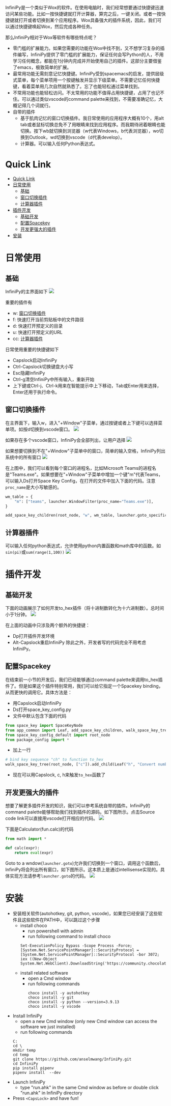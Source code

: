 InfiniPy是一个类似于Wox的软件。在使用电脑时，我们经常想要通过快捷键迅速访问某些功能。比如一按快捷键就打开计算器，算完之后，一键关闭。或者一按快捷键就打开或者切换到某个应用程序。Wox具备强大的插件系统，因此，我们可以通过快捷键唤起Wox，然后完成各种任务。

那么InfiniPy相对于Wox等软件有哪些特点呢？
- 零门槛的扩展能力。如果您需要的功能在Wox中找不到，又不想学习复杂的插件编写，InfiniPy提供了零门槛的扩展能力，保证任何会写Python的人，不用学习任何概念，都能在1分钟内完成并开始使用自己的插件。这部分主要借鉴了emacs，极致简单的扩展。
- 最常用功能无需刻意记忆快捷键。InfiniPy受到spacemacs的启发，提供层级式菜单，每个菜单项用一个按键触发并显示下级菜单。不需要记忆任何快捷键，看着菜单用几次自然就熟悉了。忘了也能轻松通过菜单找到。
- 不常用功能也能轻松访问。不太常用的功能不值得占用快捷键，占用了也记不住。可以通过类似vscode的command palette来找到，不需要准确记忆，大概记得几个词就行。
- 自带的插件
	- 基于肌肉记忆的窗口切换插件。我日常使用的应用程序大概有10个，用alt tab或者鼠标切换总免不了用眼睛来找到应用程序。而我期待闭着眼睛也能切换。按下wb就切换到浏览器（w代表Windows，b代表浏览器），wo切换到Outlook，wd切换到vscode（d代表develop）。
	- 计算器。可以输入任何Python表达式。

# Quick Link
- [Quick Link](#quick-link)
- [日常使用](#日常使用)
  - [基础](#基础)
  - [窗口切换插件](#窗口切换插件)
  - [计算器插件](#计算器插件)
- [插件开发](#插件开发)
  - [基础开发](#基础开发)
  - [配置Spacekey](#配置spacekey)
  - [开发更强大的插件](#开发更强大的插件)
- [安装](#安装)

# 日常使用
## 基础
InfiniPy的主界面如下
![](attachments/2022-01-09-20-37-58.png)

重要的插件有
- w: [窗口切换插件](#窗口切换插件) 
- f: 快速打开当前剪贴板中的文件路径
- d: 快速打开预定义的目录
- u: 快速打开预定义的URL
- cc: [计算器插件](#计算器插件)

日常使用重要的快捷键如下
- Capslock启动InfiniPy
- Ctrl-Capslock切换键盘大小写
- Esc隐藏InfiniPy
- Ctrl-g清空InfiniPy中所有输入，重新开始
- 上下键或Ctrl-j、Ctrl-k用来在智能提示中上下移动，Tab或Enter用来选择，Enter还用于执行命令。

## 窗口切换插件

在主界面下，输入w，进入"+Window"子菜单，通过按键或者上下键可以选择菜单项。如按d切换到vscode窗口。
![](attachments/2022-01-09-20-40-15.png)

如果存在多个vscode窗口，InfiniPy会全部列出，让用户选择
![](attachments/2022-01-09-20-42-49.png)

如果想要切换到不在"+Window"子菜单中的窗口，简单的输入空格，InfiniPy列出系统中的所有窗口
![](attachments/goto_windows.png)

在上图中，我们可以看到每个窗口的进程名，比如Microsoft Teams的进程名是"Teams.exe"。如果想要在"+Window"子菜单中增加一个键"m"代表Teams，可以输入Ds打开Space Key Config，在打开的文件中加入下面的代码。注意`proc_name`是大小写敏感的。
```python
wm_table = {
    "m": ["teams", launcher.WindowFilter(proc_name="Teams.exe")],
}

add_space_key_children(root_node, "w", wm_table, launcher.goto_specific)
```

## 计算器插件

可以输入任何python表达式，允许使用python内置函数和math库中的函数。如`sin(pi)`或`sum(range(1,100))`
![](attachments/2022-01-09-20-56-03.png)

# 插件开发

## 基础开发
下面的动画展示了如何开发to_hex插件（将十进制数转化为十六进制数）。总时间小于1分钟。
![](attachments/plugin_development.gif)

在上面的动画中只涉及两个额外的快捷键：
- Dp打开插件开发环境
- Alt-Capslock重启InfiniPy
除此之外，开发者写的代码完全不用考虑InfiniPy。

## 配置Spacekey

在结束前一小节的开发后，我们已经能够通过command palette来调用to_hex插件了。但是如果这个插件特别常用，我们可以给它指定一个Spacekey binding，从而更快的调用它。具体方法是：
- 用Capslock启动InfiniPy
- Ds打开space_key_config.py
- 文件中默认包含下面的代码
```python
from space_key import SpaceKeyNode
from app_common import Leaf, add_space_key_children, walk_space_key_tree
from space_key_config_default import root_node
from package_config import *
```
- 加上一行
```python
# bind key sequence "ch" to function to_hex
walk_space_key_tree(root_node, ["c"]).add_child(Leaf("h", "Convert number to hex", to_hex))
```
- 现在可以用Capslock, c, h来触发`to_hex`函数了

## 开发更强大的插件
想要了解更多插件开发的知识，我们可以参考系统自带的插件。InfiniPy的command palette能够帮助我们找到插件的源码。如下图所示。点击Source code link可以直接用vscode打开相应的代码。
![](attachments/command_palette.png)

下面是Calculator(fun.calc)的代码
```python
from math import *

def calc(expr):
    return eval(expr)
```

Goto to a wndow(`launcher.goto`)允许我们切换到一个窗口，调用这个函数后，InfiniPy将会列出所有窗口，如下图所示。这本质上是通过intellisense实现的。具体实现方法请参考`launcher.goto`的代码。
![](attachments/goto_windows.png)

# 安装
- 安装相关软件(autohotkey, git, python, vscode)，如果您已经安装了这些软件且这些软件在PATH中，可以跳过这个步骤
  - install choco
    - run powershell with admin
    - run following command to install choco
    ```
    Set-ExecutionPolicy Bypass -Scope Process -Force; [System.Net.ServicePointManager]::SecurityProtocol = [System.Net.ServicePointManager]::SecurityProtocol -bor 3072; iex ((New-Object System.Net.WebClient).DownloadString('https://community.chocolatey.org/install.ps1'))
    ```
  - install related software
    - open a Cmd window
    - run following commands
      ```dos
      choco install -y autohotkey
      choco install -y git
      choco install -y python --version=3.9.13
      choco install -y vscode
      ```
- Install InfiniPy
  - open a new Cmd window (only new Cmd window can access the software we just installed)
  - run following commands
  ```dos
  C:
  cd \
  mkdir temp
  cd temp
  git clone https://github.com/anselmwang/InfiniPy.git
  cd InfiniPy
  pip install pipenv
  pipenv install  --dev
  ```
- Launch InfiniPy
  - type "run.ahk" in the same Cmd window as before or double click "run.ahk" in InfiniPy directory
- Press `<CapsLock>` and have fun!
